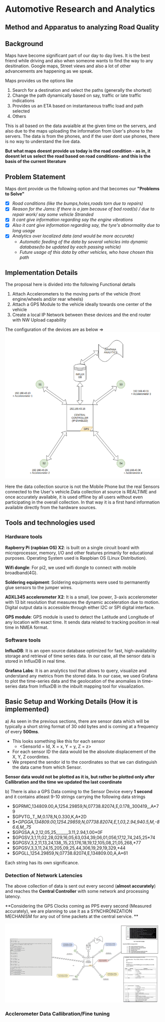 #				Automotive Research and Analytics 
##		Method and Apparatus to analyzing Road Quality

## Background

Maps have become significant part of our day to day lives. It is the best friend while driving and also when someone wants to find the way to any desitination. Google maps, Street views and also a lot of other advancements are happening as we speak. 

Maps provides us the options like 
1) Search for a destination and select the paths (generally the shortest)
2) Change the path dynamically based on say, traffic or late traffic indications
3) Provides us an ETA based on instantaneous traffic load and path selected
4) Others

This is all based on the data avaialble at the given time on the servers, and also due to the maps uploading the information from User's phone to the servers. The data is from the phones, and if the user dont use phones, there is no way to understand the live data. 

**But what maps doesnt provide us today is the road condition - as in, it doesnt let us select the road based on road conditions- and this is the basis of the current literature** 


## Problem Statement 

Maps dont provide us the following option and that becomes our **"Problems to Solve"**

- [X] *Road conditions (like the bumps,holes,roads torn due to repairs)*
- [X] *Reason for the Jams: If there is a jam because of bad road(s) / due to repair work/ say some vehicle Stranded*
- [X] *It cant give information regarding say the engine vibrations* 
- [X] *Also it cant give information regarding say, the tyre's abnormality due to long usage*
- [X] *Analytics over localized data (and would be more accurate)*
  - *Automatic feeding of the data by several vehicles into dynamic database(to be updated by each passing vehicle)*
  - *Future usage of this data by other vehicles, who have chosen this path*
  

## Implementation Details 

The proposal here is divided into the following Functional details  
1) Attach Accelerometers to the moving parts of the vehicle (front engine/wheels and/or rear wheels)
2) Attach a GPS Module to the vehicle ideally towards one center of the vehicle
3) Create a local IP Network between these devices and the end router with NW Upload capability

The configuration of the devices are as below => 
<img src = https://github.com/GitBps/AutomotiveResearch/blob/master/SensorGPSProject/Snapshots/OverallFunctionalDiagram.png >

Here the data collection source is not the Mobile Phone but the real Sensors connected to the User's vehicle.Data collection at source is REALTIME and once accurately available, it is used offline by all users without even participating in the overall collection. In that way it is a first hand information available directly from the hardware sources.

## Tools and technologies used

### Hardware tools

**Rapberry Pi (rapbian OS) X2**: is built on a single circuit board with microprocessor, memory, I/O and other features primarily for educational purposes. Operating System used is Raspbian OS (Linux Distribution).

**Wifi dongle**: For pi2, we used wifi dongle to connect with mobile broadband(4G).

**Soldering equipment**: Soldering equipments were used to permanently glue sensors to the jumper wires.

**ADXL345 accelerometer X2**: It is a small, low power, 3-axis accelerometer with 13 bit resolution that measures the dynamic acceleration due to motion. Digital output data is accessible through either I2C or SPI digital interface.

**GPS module**: GPS module is used to detect the Latitude and Longitude of any location with exact time. It sends data related to tracking position in real time in NMEA format.

### Software tools

**InfluxDB**: It is an open source database optimized for fast, high-availability storage and retrieval of time series data. In our case, all the sensor data is stored in InfluxDB in real time.

**Grafana Labs**: It is an analytics tool that allows to query, visualize and understand any metrics from the stored data. In our case, we used Grafana to plot the time-series data and the geolocation of the anomalies in time-series data from InfluxDB in the inbuilt mapping tool for visualization.


## Basic Setup and Working Details (How it is implemented)

a) As seen in the previous sections, there are sensor data which will be typically a short string format of 30 odd bytes and is coming at a frequency of every **500ms**. 

- This looks something like this for each sensor 
  - <SensorId = Id, X = x, Y = y, Z = z>
- For each sensor ID the data would be the absolute displacement of the X, Y, Z coordintes.
- We prepend the sendor id to the coordinates so that we can distinguish the data came from which Sensor.

**Sensor data would not be plotted as it is, but rather be plotted only after Callibration and the time we updated the last coordinate** 

b) There is also a GPS Data coming to the Sensor Device every **1 second** and it contains atleast 9-10 strings carrying the following data strings 

- $GPRMC,134809.00,A,1254.29859,N,07738.82074,E,0.178,,300419,,,A*79
- $GPVTG,,T,,M,0.178,N,0.330,K,A*2D
- $**GPGGA,134809.00,1254.29859,N,07738.82074,E,1,03,2.94,940.5,M,-86.6,M,,*75**
- $GPGSA,A,2,12,05,25,,,,,,,,,,3.11,2.94,1.00*0F
- $GPGSV,3,1,11,02,28,029,16,05,63,034,39,06,01,056,17,12,74,245,25*74
- $GPGSV,3,2,11,13,24,138,,15,23,176,18,19,12,105,08,21,05,268,*77
- $GPGSV,3,3,11,24,15,205,09,25,44,306,19,29,19,329,*44
- $GPGLL,1254.29859,N,07738.82074,E,134809.00,A,A*61

Each string has its own significance. 

### Detection of Network Latencies

The above collection of data is sent out every second (**almost accurately**) and reaches the **Central Controller** with some network and processing latency. 

**Considering the GPS Clocks coming as PPS every second (Measured accurately), we are planning to use it as a SYNCHRONIZATION MECHANISM for any out of time packets at the central service. **


<img src = https://github.com/GitBps/AutomotiveResearch/blob/master/SensorGPSProject/Snapshots/FunctionalBlock2.png >


### Acclerometer Data Callibration/Fine tuning







